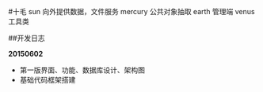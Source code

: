 #十毛
sun     向外提供数据，文件服务
mercury 公共对象抽取
earth   管理端
venus   工具类




##开发日志

**20150602**

* 第一版界面、功能、数据库设计、架构图
* 基础代码框架搭建